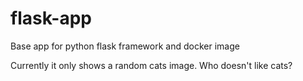 # flask-app

Base app for python flask framework and docker image

Currently it only shows a random cats image. Who doesn't like cats?
